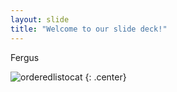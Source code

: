 ```yaml
---
layout: slide
title: "Welcome to our slide deck!"
---
```


Fergus

![orderedlistocat](https://octodex.github.com/images/orderedlistocat.png)
{: .center}
